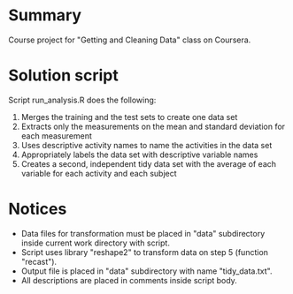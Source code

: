 # Summary

Course project for "Getting and Cleaning Data" class on Coursera.

# Solution script

Script run_analysis.R does the following:

1. Merges the training and the test sets to create one data set
2. Extracts only the measurements on the mean and standard deviation for each measurement
3. Uses descriptive activity names to name the activities in the data set
4. Appropriately labels the data set with descriptive variable names
5. Creates a second, independent tidy data set with the average of each variable for each activity and each subject

# Notices

* Data files for transformation must be placed in "data" subdirectory inside current work directory with script. 
* Script uses library "reshape2" to transform data on step 5 (function "recast").
* Output file is placed in "data" subdirectory with name "tidy_data.txt".
* All descriptions are placed in comments inside script body.
